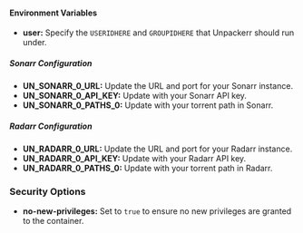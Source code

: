 #### Environment Variables

- **user:** Specify the `USERIDHERE` and `GROUPIDHERE` that Unpackerr should run under.

##### Sonarr Configuration

- **UN_SONARR_0_URL:** Update the URL and port for your Sonarr instance.
- **UN_SONARR_0_API_KEY:** Update with your Sonarr API key.
- **UN_SONARR_0_PATHS_0:** Update with your torrent path in Sonarr.

##### Radarr Configuration

- **UN_RADARR_0_URL:** Update the URL and port for your Radarr instance.
- **UN_RADARR_0_API_KEY:** Update with your Radarr API key.
- **UN_RADARR_0_PATHS_0:** Update with your torrent path in Radarr.


### Security Options

- **no-new-privileges:** Set to `true` to ensure no new privileges are granted to the container.